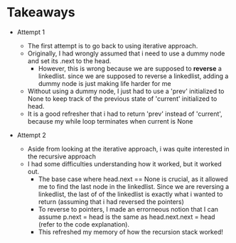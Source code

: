 # Takeaways

- Attempt 1
  - The first attempt is to go back to using iterative approach.
  - Originally, I had wrongly assumed that i need to use a dummy node and set its .next to the head. 
    - However, this is wrong because we are supposed to **reverse** a linkedlist. since we are supposed to reverse a linkedlist, adding a dummy node is just making life harder for me
  - Without using a dummy node, I just had to use a 'prev' initialized to None to keep track of the previous state of 'current' initialized to head.
  - It is a good refresher that i had to return 'prev' instead of 'current', because my while loop terminates when current is None


- Attempt 2
  - Aside from looking at the iterative approach, i was quite interested in the recursive approach
  - I had some difficulties understanding how it worked, but it worked out.
    - The base case where head.next == None is crucial, as it allowed me to find the last node in the linkedlist. Since we are reversing a linkedlist, the last of of the linkedlist is exactly what i wanted to return (assuming that i had reversed the pointers)
    - To reverse to pointers, I made an errorneous notion that I can assume p.next = head is the same as head.next.next = head (refer to the code explanation). 
    - This refreshed my memory of how the recursion stack worked!